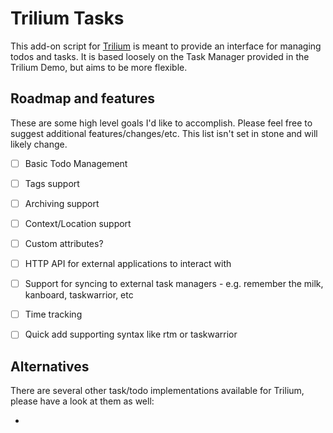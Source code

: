 # Trilium Tasks

This add-on script for [Trilium](https://github.com/zadam/trilium) is meant to provide an interface for managing todos and tasks.  It is based loosely on the Task Manager provided in the Trilium Demo, but aims to be more flexible.


## Roadmap and features

These are some high level goals I'd like to accomplish.  Please feel free to suggest additional features/changes/etc.  This list isn't set in stone and will likely change.

- [ ] Basic Todo Management
- [ ] Tags support
- [ ] Archiving support
- [ ] Context/Location support
- [ ] Custom attributes?
- [ ] HTTP API for external applications to interact with
- [ ] Support for syncing to external task managers - e.g. remember the milk, kanboard, taskwarrior, etc
- [ ] Time tracking
- [ ] Quick add supporting syntax like rtm or taskwarrior


## Alternatives

There are several other task/todo implementations available for Trilium, please have a look at them as well:

- 